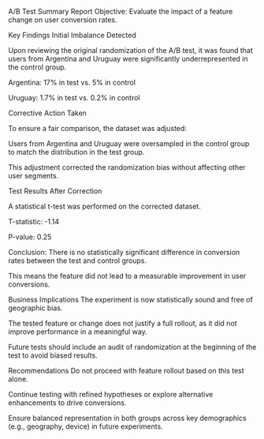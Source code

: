 A/B Test Summary Report
Objective: Evaluate the impact of a feature change on user conversion rates.

Key Findings
Initial Imbalance Detected

Upon reviewing the original randomization of the A/B test, it was found that users from Argentina and Uruguay were significantly underrepresented in the control group.

Argentina: 17% in test vs. 5% in control

Uruguay: 1.7% in test vs. 0.2% in control

Corrective Action Taken

To ensure a fair comparison, the dataset was adjusted:

Users from Argentina and Uruguay were oversampled in the control group to match the distribution in the test group.

This adjustment corrected the randomization bias without affecting other user segments.

Test Results After Correction

A statistical t-test was performed on the corrected dataset.

T-statistic: -1.14

P-value: 0.25

Conclusion: There is no statistically significant difference in conversion rates between the test and control groups.

This means the feature did not lead to a measurable improvement in user conversions.

Business Implications
The experiment is now statistically sound and free of geographic bias.

The tested feature or change does not justify a full rollout, as it did not improve performance in a meaningful way.

Future tests should include an audit of randomization at the beginning of the test to avoid biased results.

Recommendations
Do not proceed with feature rollout based on this test alone.

Continue testing with refined hypotheses or explore alternative enhancements to drive conversions.

Ensure balanced representation in both groups across key demographics (e.g., geography, device) in future experiments.
